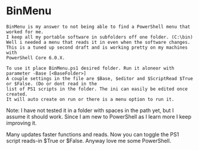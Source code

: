 # BinMenu

```
BinMenu is my answer to not being able to find a PowerShell menu that worked for me.
I keep all my portable software in subfolders off one folder. (C:\bin)
Well i needed a menu that reads it in even when the software changes.
This is a tuned up second draft and is working pretty on my machines with
PowerShell Core 6.0.X.

To use it place BinMenu.ps1 desired folder. Run it aloneor with parameter -Base [<BaseFolder>]
A couple settings in the file are $Base, $editor and $ScriptRead $True or $False. (Do or dont read in the 
list of PS1 scripts in the folder. The ini can easily be edited once created.
It will auto create on run or there is a menu option to run it.
```
Note: I have not tested it in a folder with spaces in the path yet, but I assume it should work.
Since I am new to PowerShell as I learn more I keep improving it.

Many updates faster functions and reads. Now you can toggle the PS1 script reads-in $True or $False. Anyway love me some PowerShell.
